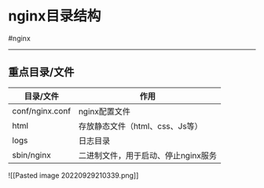 
# nginx目录结构
#nginx 

---
## 重点目录/文件
|目录/文件|作用|
|--|--|
|conf/nginx.conf|    nginx配置文件|
|html     |   存放静态文件（html、css、Js等）|
|logs   |     日志目录|
|sbin/nginx | 二进制文件，用于启动、停止nginx服务|

![[Pasted image 20220929210339.png]]